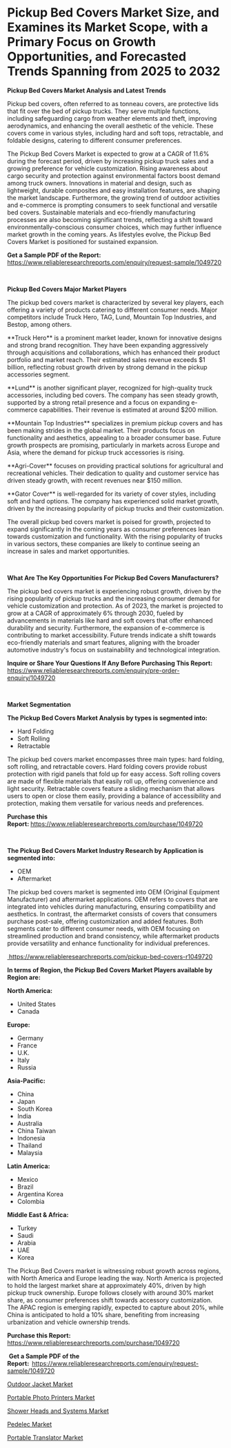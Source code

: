 <p><h1>Pickup Bed Covers Market Size, and Examines its Market Scope, with a Primary Focus on Growth Opportunities, and Forecasted Trends Spanning from 2025 to 2032</h1></p><p><strong>Pickup Bed Covers Market Analysis and Latest Trends</strong></p>
<p><p>Pickup bed covers, often referred to as tonneau covers, are protective lids that fit over the bed of pickup trucks. They serve multiple functions, including safeguarding cargo from weather elements and theft, improving aerodynamics, and enhancing the overall aesthetic of the vehicle. These covers come in various styles, including hard and soft tops, retractable, and foldable designs, catering to different consumer preferences.</p><p>The Pickup Bed Covers Market is expected to grow at a CAGR of 11.6% during the forecast period, driven by increasing pickup truck sales and a growing preference for vehicle customization. Rising awareness about cargo security and protection against environmental factors boost demand among truck owners. Innovations in material and design, such as lightweight, durable composites and easy installation features, are shaping the market landscape. Furthermore, the growing trend of outdoor activities and e-commerce is prompting consumers to seek functional and versatile bed covers. Sustainable materials and eco-friendly manufacturing processes are also becoming significant trends, reflecting a shift toward environmentally-conscious consumer choices, which may further influence market growth in the coming years. As lifestyles evolve, the Pickup Bed Covers Market is positioned for sustained expansion.</p></p>
<p><strong>Get a Sample PDF of the Report:&nbsp;</strong> <a href="https://www.reliableresearchreports.com/enquiry/request-sample/1049720?utm_campaign=10&utm_medium=2&utm_source=Github&utm_content=ia&utm_term=04042025&utm_id=pickup-bed-covers">https://www.reliableresearchreports.com/enquiry/request-sample/1049720</a></p>
<p>&nbsp;</p>
<p><strong>Pickup Bed Covers Major Market Players</strong></p>
<p><p>The pickup bed covers market is characterized by several key players, each offering a variety of products catering to different consumer needs. Major competitors include Truck Hero, TAG, Lund, Mountain Top Industries, and Bestop, among others.</p><p>**Truck Hero** is a prominent market leader, known for innovative designs and strong brand recognition. They have been expanding aggressively through acquisitions and collaborations, which has enhanced their product portfolio and market reach. Their estimated sales revenue exceeds $1 billion, reflecting robust growth driven by strong demand in the pickup accessories segment.</p><p>**Lund** is another significant player, recognized for high-quality truck accessories, including bed covers. The company has seen steady growth, supported by a strong retail presence and a focus on expanding e-commerce capabilities. Their revenue is estimated at around $200 million.</p><p>**Mountain Top Industries** specializes in premium pickup covers and has been making strides in the global market. Their products focus on functionality and aesthetics, appealing to a broader consumer base. Future growth prospects are promising, particularly in markets across Europe and Asia, where the demand for pickup truck accessories is rising.</p><p>**Agri-Cover** focuses on providing practical solutions for agricultural and recreational vehicles. Their dedication to quality and customer service has driven steady growth, with recent revenues near $150 million.</p><p>**Gator Cover** is well-regarded for its variety of cover styles, including soft and hard options. The company has experienced solid market growth, driven by the increasing popularity of pickup trucks and their customization.</p><p>The overall pickup bed covers market is poised for growth, projected to expand significantly in the coming years as consumer preferences lean towards customization and functionality. With the rising popularity of trucks in various sectors, these companies are likely to continue seeing an increase in sales and market opportunities.</p></p>
<p>&nbsp;</p>
<p><strong>What Are The Key Opportunities For Pickup Bed Covers Manufacturers?</strong></p>
<p><p>The pickup bed covers market is experiencing robust growth, driven by the rising popularity of pickup trucks and the increasing consumer demand for vehicle customization and protection. As of 2023, the market is projected to grow at a CAGR of approximately 6% through 2030, fueled by advancements in materials like hard and soft covers that offer enhanced durability and security. Furthermore, the expansion of e-commerce is contributing to market accessibility. Future trends indicate a shift towards eco-friendly materials and smart features, aligning with the broader automotive industry's focus on sustainability and technological integration.</p></p>
<p><strong>Inquire or Share Your Questions If Any Before Purchasing This Report:</strong> <a href="https://www.reliableresearchreports.com/enquiry/pre-order-enquiry/1049720?utm_campaign=10&utm_medium=2&utm_source=Github&utm_content=ia&utm_term=04042025&utm_id=pickup-bed-covers">https://www.reliableresearchreports.com/enquiry/pre-order-enquiry/1049720</a></p>
<p>&nbsp;</p>
<p><strong>Market Segmentation</strong></p>
<p><strong>The Pickup Bed Covers Market Analysis by types is segmented into:</strong></p>
<p><ul><li>Hard Folding</li><li>Soft Rolling</li><li>Retractable</li></ul></p>
<p><p>The pickup bed covers market encompasses three main types: hard folding, soft rolling, and retractable covers. Hard folding covers provide robust protection with rigid panels that fold up for easy access. Soft rolling covers are made of flexible materials that easily roll up, offering convenience and light security. Retractable covers feature a sliding mechanism that allows users to open or close them easily, providing a balance of accessibility and protection, making them versatile for various needs and preferences.</p></p>
<p><strong>Purchase this Report:&nbsp;</strong><a href="https://www.reliableresearchreports.com/purchase/1049720?utm_campaign=10&utm_medium=2&utm_source=Github&utm_content=ia&utm_term=04042025&utm_id=pickup-bed-covers">https://www.reliableresearchreports.com/purchase/1049720</a></p>
<p>&nbsp;</p>
<p><strong>The Pickup Bed Covers Market Industry Research by Application is segmented into:</strong></p>
<p><ul><li>OEM</li><li>Aftermarket</li></ul></p>
<p><p>The pickup bed covers market is segmented into OEM (Original Equipment Manufacturer) and aftermarket applications. OEM refers to covers that are integrated into vehicles during manufacturing, ensuring compatibility and aesthetics. In contrast, the aftermarket consists of covers that consumers purchase post-sale, offering customization and added features. Both segments cater to different consumer needs, with OEM focusing on streamlined production and brand consistency, while aftermarket products provide versatility and enhance functionality for individual preferences.</p></p>
<p><a href="https://www.reliableresearchreports.com/pickup-bed-covers-r1049720?utm_campaign=10&utm_medium=2&utm_source=Github&utm_content=ia&utm_term=04042025&utm_id=pickup-bed-covers">&nbsp;https://www.reliableresearchreports.com/pickup-bed-covers-r1049720</a></p>
<p><strong>In terms of Region, the Pickup Bed Covers Market Players available by Region are:</strong></p>
<p>
    <p> <strong> North America: </strong>
        <ul>
            <li>United States</li>
            <li>Canada</li>
        </ul>
        </p> 
    <p> <strong> Europe: </strong>
        <ul>
            <li>Germany</li>
            <li>France</li>
            <li>U.K.</li>
            <li>Italy</li>
            <li>Russia</li>
        </ul>
        </p> 
    <p> <strong> Asia-Pacific: </strong>
        <ul>
            <li>China</li>
            <li>Japan</li>
            <li>South Korea</li>
            <li>India</li>
            <li>Australia</li>
            <li>China Taiwan</li>
            <li>Indonesia</li>
            <li>Thailand</li>
            <li>Malaysia</li>
        </ul>
        </p> 
    <p> <strong> Latin America: </strong>
        <ul>
            <li>Mexico</li>
            <li>Brazil</li>
            <li>Argentina Korea</li>
            <li>Colombia</li>
        </ul>
        </p> 
    <p> <strong> Middle East & Africa: </strong>
        <ul>
            <li>Turkey</li>
            <li>Saudi</li>
            <li>Arabia</li>
            <li>UAE</li>
            <li>Korea</li>
        </ul>
    </p>
    </p>
<p><p>The Pickup Bed Covers market is witnessing robust growth across regions, with North America and Europe leading the way. North America is projected to hold the largest market share at approximately 40%, driven by high pickup truck ownership. Europe follows closely with around 30% market share, as consumer preferences shift towards accessory customization. The APAC region is emerging rapidly, expected to capture about 20%, while China is anticipated to hold a 10% share, benefiting from increasing urbanization and vehicle ownership trends.</p></p>
<p><strong>Purchase this Report: </strong><a href="https://www.reliableresearchreports.com/purchase/1049720?utm_campaign=10&utm_medium=2&utm_source=Github&utm_content=ia&utm_term=04042025&utm_id=pickup-bed-covers">https://www.reliableresearchreports.com/purchase/1049720</a></p>
<p>&nbsp;<strong>Get a Sample PDF of the Report:&nbsp;&nbsp;</strong><a href="https://www.reliableresearchreports.com/enquiry/request-sample/1049720?utm_campaign=10&utm_medium=2&utm_source=Github&utm_content=ia&utm_term=04042025&utm_id=pickup-bed-covers">https://www.reliableresearchreports.com/enquiry/request-sample/1049720</a></p>
<p><strong></strong></p>
<p><p><a href="https://github.com/weisonmanych/Market-Research-Report-List-1/blob/main/outdoor-jacket-market.md?utm_campaign=10&utm_medium=2&utm_source=Github&utm_content=ia&utm_term=04042025&utm_id=pickup-bed-covers">Outdoor Jacket Market</a></p><p><a href="https://github.com/nagateyisu29/Market-Research-Report-List-1/blob/main/portable-photo-printers-market.md?utm_campaign=10&utm_medium=2&utm_source=Github&utm_content=ia&utm_term=04042025&utm_id=pickup-bed-covers">Portable Photo Printers Market</a></p><p><a href="https://github.com/steegwajma22/Market-Research-Report-List-1/blob/main/shower-heads-and-systems-market.md?utm_campaign=10&utm_medium=2&utm_source=Github&utm_content=ia&utm_term=04042025&utm_id=pickup-bed-covers">Shower Heads and Systems Market</a></p><p><a href="https://github.com/guzasbahsas/Market-Research-Report-List-1/blob/main/pedelec-market.md?utm_campaign=10&utm_medium=2&utm_source=Github&utm_content=ia&utm_term=04042025&utm_id=pickup-bed-covers">Pedelec Market</a></p><p><a href="https://github.com/rokiahgrendy/Market-Research-Report-List-1/blob/main/portable-translator-market.md?utm_campaign=10&utm_medium=2&utm_source=Github&utm_content=ia&utm_term=04042025&utm_id=pickup-bed-covers">Portable Translator Market</a></p></p>